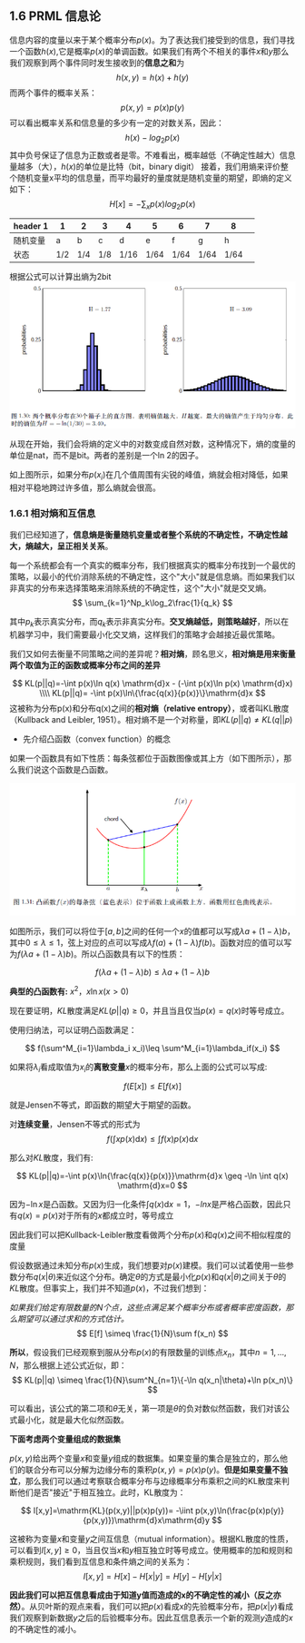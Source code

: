 ## 1.6 PRML 信息论

信息内容的度量以来于某个概率分布$p(x)$。为了表达我们接受到的信息，我们寻找一个函数$h(x)$,它是概率$p(x)$的单调函数。如果我们有两个不相关的事件$x$和$y$那么我们观察到两个事件同时发生接收到的**信息之和**为
$$
h(x,y)=h(x)+h(y)
$$
而两个事件的概率关系：
$$
p(x, y) = p(x)p(y)
$$
可以看出概率关系和信息量的多少有一定的对数关系，因此：
$$
h(x)-log_2p(x)
$$
其中负号保证了信息为正数或者是零。不难看出，概率越低（不确定性越大）信息量越多（大），$h(x)$的单位是比特（bit，binary digit）
接着，我们用熵来评价整个随机变量x平均的信息量，而平均最好的量度就是随机变量的期望，即熵的定义如下：
$$
H[x]=-\sum_{x}p(x)log_2p(x)
$$

| header 1 | 1    | 2    | 3    | 4    | 5    | 6    | 7    | 8    |      |
| -------- | ---- | ---- | ---- | ---- | ---- | ---- | ---- | ---- | ---- |
| 随机变量 | a    | b    | c    | d    | e    | f    | g    | h    |      |
| 状态     | 1/2  | 1/4  | 1/8  | 1/16 | 1/64 | 1/64 | 1/64 | 1/64 |      |

根据公式可以计算出熵为2bit
![image](../img/Chapter01/1.15.png)

从现在开始，我们会将熵的定义中的对数变成自然对数，这种情况下，熵的度量的单位是nat，而不是bit。两者的差别是⼀个ln 2的因子。

如上图所示，如果分布$p(x_i)$在几个值周围有尖锐的峰值，熵就会相对降低，如果相对平稳地跨过许多值，那么熵就会很高。

### 1.6.1 相对熵和互信息

我们已经知道了，**信息熵是衡量随机变量或者整个系统的不确定性，不确定性越大，熵越大，呈正相关关系**。

每一个系统都会有一个真实的概率分布，我们根据真实的概率分布找到一个最优的策略，以最小的代价消除系统的不确定性，这个"大小"就是信息熵。而如果我们以非真实的分布来选择策略来消除系统的不确定性，这个"大小"就是交叉熵。
$$
\sum_{k=1}^Np_k\log_2\frac{1}{q_k}
$$

其中$p_k$表示真实分布，而$q_k$表示非真实分布。**交叉熵越低，则策略越好**，所以在机器学习中，我们需要最小化交叉熵，这样我们的策略才会越接近最优策略。


我们又如何去衡量不同策略之间的差异呢？**相对熵**，顾名思义，**相对熵是用来衡量两个取值为正的函数或概率分布之间的差异**

$$
KL(p||q)=-\int p(x)\ln q(x) \mathrm{d}x - (-\int p(x)\ln p(x) \mathrm{d}x) \\\\
KL(p||q)= -\int p(x)\ln\{\frac{q(x)}{p(x)}\}\mathrm{d}x
$$
这被称为分布p(x)和分布q(x)之间的**相对熵（relative entropy）**，或者叫KL散度（Kullback and Leibler, 1951）。相对熵不是一个对称量，即$KL(p||q) \neq  KL(q||p)$

- 先介绍凸函数（convex function）的概念

如果⼀个函数具有如下性质：每条弦都位于函数图像或其上⽅（如下图所⽰），那么我们说这个函数是凸函数。

![](../img/Chapter01/1.16.png)

如图所示，我们可以将位于$[a, b]$之间的任何一个$x$的值都可以写成$\lambda a+(1-\lambda)b$，其中$0\leq \lambda \leq 1$，弦上对应的点可以写成$\lambda f(a)+(1-\lambda)f(b)$。函数对应的值可以写为$f(\lambda a + (1-\lambda)b)$。所以凸函数具有以下的性质：

$$
f(\lambda a + (1-\lambda)b)\leq\lambda  a+(1-\lambda)b   
$$

**典型的凸函数有:** $x^2$，$x\ln x (x>0)$

现在要证明，$KL$散度满足$KL(p||q)\geq0$，并且当且仅当$p(x)=q(x)$时等号成立。


使用归纳法，可以证明凸函数满足：

$$
f(\sum^M_{i=1}\lambda_i x_i)\leq \sum^M_{i=1}\lambda_if(x_i)
$$

如果将$\lambda_i$看成取值为${x_i}$的**离散变量**$x$的概率分布，那么上面的公式可以写成:

$$
f(E[x])\leq E[f(x)]
$$

就是Jensen不等式，即函数的期望大于期望的函数。

对**连续变量**，Jensen不等式的形式为
$$
f(\int xp(x)\mathrm {d}x) \leq \int f(x)p(x)\mathrm {d}x
$$

那么对$KL$散度，我们有:

$$
KL(p||q)=-\int p(x)\ln{\frac{q(x)}{p(x)}}\mathrm{d}x \geq -\ln \int q(x) \mathrm{d}x=0
$$

因为$-\ln x$是凸函数。又因为归一化条件$\int q(x) \mathrm{d}x=1$，$-lnx$是严格凸函数，因此只有$q(x)=p(x)$对于所有的$x$都成立时，等号成立

因此我们可以把Kullback-Leibler散度看做两个分布$p(x)$和$q(x)$之间不相似程度的度量

假设数据通过未知分布$p(x)$生成，我们想要对$p(x)$建模。我们可以试着使用⼀些参数分布$q(x|\theta)$来近似这个分布。确定$\theta$的方式是最小化$p(x)$和$q(x|\theta)$之间关于$\theta$的$KL$散度。但事实上，我们并不知道$p(x)$，不过我们想到：

*如果我们给定有限数量的N个点，这些点满足某个概率分布或者概率密度函数，那么期望可以通过求和的方式估计。*
$$
E[f] \simeq  \frac{1}{N}\sum f(x_n)
$$

**所以**，假设我们已经观察到服从分布$p(x)$的有限数量的训练点$x_n$，其中$n=1,...,N$，那么根据上述公式近似，即：
$$
KL(p||q) \simeq \frac{1}{N}\sum^N_{n=1}\{-\ln q(x_n|\theta)+\ln p(x_n)\}
$$

可以看出，该公式的第二项和$\theta$无关，第一项是$\theta$的负对数似然函数，我们对该公式最小化，就是最大化似然函数。

**下面考虑两个变量组成的数据集**

$p(x,y)$给出两个变量$x$和变量$y$组成的数据集。如果变量的集合是独立的，那么他们的联合分布可以分解为边缘分布的乘积$p(x,y)=p(x)p(y)$。**但是如果变量不独立**，那么我们可以通过考察联合概率分布与边缘概率分布乘积之间的$\mathrm{KL}$散度来判断他们是否"接近"于相互独立。此时，$\mathrm{KL}$散度为：

$$
I[x,y]=\mathrm{KL}(p(x,y)||p(x)p(y))= -\iint p(x,y)\ln(\frac{p(x)p(y)}{p(x,y)})\mathrm{d}x\mathrm{d}y
$$

这被称为变量$x$和变量$y$之间互信息（mutual information）。根据$\mathrm{KL}$散度的性质，可以看到$I[x,y]\geq 0$，当且仅当$x$和$y$相互独立时等号成立。使⽤概率的加和规则和乘积规则，我们看到互信息和条件熵之间的关系为：
$$
I[x,y]=H[x]-H[x|y]=H[y]-H[y|x]
$$

**因此我们可以把互信息看成由于知道y值而造成的x的不确定性的减小（反之亦然）**。从贝叶斯的观点来看，我们可以把$p(x)$看成x的先验概率分布，把$p(x | y)$看成我们观察到新数据$y$之后的后验概率分布。因此互信息表示⼀个新的观测$y$造成的$x$的不确定性的减小。

